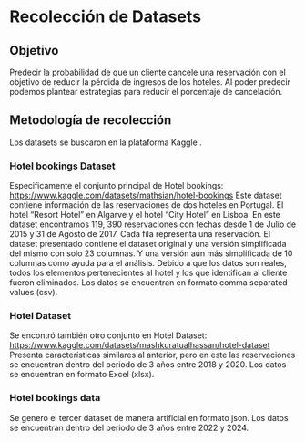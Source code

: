 # Recolección de Datasets

## Objetivo 
Predecir la probabilidad de que un cliente cancele una reservación con el objetivo de reducir la pérdida de ingresos de los hoteles. Al poder predecir podemos plantear estrategias para reducir el porcentaje de cancelación.
## Metodología de recolección 
Los datasets se buscaron en la plataforma Kaggle .
### Hotel bookings Dataset
Especificamente el conjunto principal de Hotel bookings: 
            https://www.kaggle.com/datasets/mathsian/hotel-bookings
Este dataset contiene información de las reservaciones de dos hoteles en Portugal. El hotel “Resort Hotel” en Algarve y el hotel “City Hotel” en Lisboa. En este dataset encontramos 119, 390 reservaciones con fechas desde 1 de Julio de 2015 y 31 de Agosto de 2017. Cada fila representa una reservación. 
El dataset presentado contiene el dataset original y una versión simplificada del mismo con solo 23 columnas. Y una versión aún más simplificada de 10 columnas como ayuda para el análisis.
Debido a que los datos son reales, todos los elementos pertenecientes al hotel y los que identifican al cliente fueron eliminados.
Los datos se encuentran en formato comma separated values (csv). 
### Hotel Dataset
Se encontró también otro conjunto en Hotel Dataset:
        https://www.kaggle.com/datasets/mashkuratualhassan/hotel-dataset
Presenta características similares al anterior, pero en este las reservaciones se encuentran dentro del periodo de 3 años entre 2018 y 2020. 
Los datos se encuentran en formato Excel (xlsx). 
### Hotel bookings data
Se genero el tercer dataset de manera artificial en formato json. Los datos se encuentran
dentro del periodo de 3 años entre 2022 y 2024.